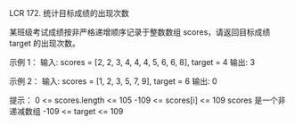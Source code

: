 LCR 172. 统计目标成绩的出现次数

某班级考试成绩按非严格递增顺序记录于整数数组 scores，请返回目标成绩 target 的出现次数。

示例 1：
输入: scores = [2, 2, 3, 4, 4, 4, 5, 6, 6, 8], target = 4
输出: 3

示例 2：
输入: scores = [1, 2, 3, 5, 7, 9], target = 6
输出: 0
 
提示：
0 <= scores.length <= 105
-109 <= scores[i] <= 109
scores 是一个非递减数组
-109 <= target <= 109
